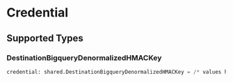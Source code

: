 # Credential


## Supported Types

### DestinationBigqueryDenormalizedHMACKey

```python
credential: shared.DestinationBigqueryDenormalizedHMACKey = /* values here */
```

